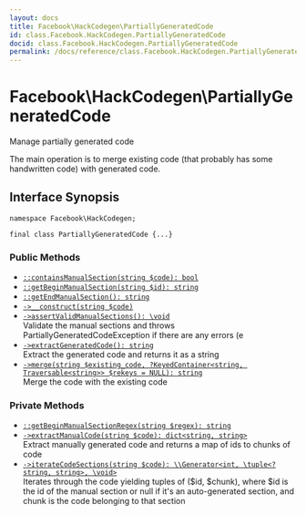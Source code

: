 ```yaml
---
layout: docs
title: Facebook\HackCodegen\PartiallyGeneratedCode
id: class.Facebook.HackCodegen.PartiallyGeneratedCode
docid: class.Facebook.HackCodegen.PartiallyGeneratedCode
permalink: /docs/reference/class.Facebook.HackCodegen.PartiallyGeneratedCode/
---
```

# Facebook\\HackCodegen\\PartiallyGeneratedCode




Manage partially generated code




The main operation is to merge existing
code (that probably has some handwritten code) with generated code.




## Interface Synopsis




``` Hack
namespace Facebook\HackCodegen;

final class PartiallyGeneratedCode {...}
```




### Public Methods




* [` ::containsManualSection(string $code): bool `](<class.Facebook.HackCodegen.PartiallyGeneratedCode.containsManualSection.md>)
* [` ::getBeginManualSection(string $id): string `](<class.Facebook.HackCodegen.PartiallyGeneratedCode.getBeginManualSection.md>)
* [` ::getEndManualSection(): string `](<class.Facebook.HackCodegen.PartiallyGeneratedCode.getEndManualSection.md>)
* [` ->__construct(string $code) `](<class.Facebook.HackCodegen.PartiallyGeneratedCode.__construct.md>)
* [` ->assertValidManualSections(): \void `](<class.Facebook.HackCodegen.PartiallyGeneratedCode.assertValidManualSections.md>)\
  Validate the manual sections and throws PartiallyGeneratedCodeException
  if there are any errors (e
* [` ->extractGeneratedCode(): string `](<class.Facebook.HackCodegen.PartiallyGeneratedCode.extractGeneratedCode.md>)\
  Extract the generated code and returns it as a string
* [` ->merge(string $existing_code, ?KeyedContainer<string, Traversable<string>> $rekeys = NULL): string `](<class.Facebook.HackCodegen.PartiallyGeneratedCode.merge.md>)\
  Merge the code with the existing code







### Private Methods




- [` ::getBeginManualSectionRegex(string $regex): string `](<class.Facebook.HackCodegen.PartiallyGeneratedCode.getBeginManualSectionRegex.md>)
- [` ->extractManualCode(string $code): dict<string, string> `](<class.Facebook.HackCodegen.PartiallyGeneratedCode.extractManualCode.md>)\
  Extract manually generated code and returns a map of ids to chunks of code
- [` ->iterateCodeSections(string $code): \\Generator<int, \tuple<?string, string>, \void> `](<class.Facebook.HackCodegen.PartiallyGeneratedCode.iterateCodeSections.md>)\
  Iterates through the code yielding tuples of ($id, $chunk), where
  $id is the id of the manual section or null if it's an auto-generated
  section, and chunk is the code belonging to that section